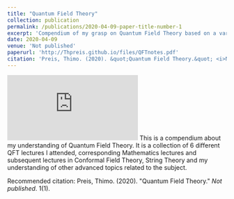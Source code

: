 ```yaml
---
title: "Quantum Field Theory"
collection: publication
permalink: /publications/2020-04-09-paper-title-number-1
excerpt: 'Compendium of my grasp on Quantum Field Theory based on a variety of lectures and projects.'
date: 2020-04-09
venue: 'Not published'
paperurl: 'http://Thpreis.github.io/files/QFTnotes.pdf'
citation: 'Preis, Thimo. (2020). &quot;Quantum Field Theory.&quot; <i>Not published</i>. 1(1).'
---
```

![Quantum Field Theory](http://thpreis.github.io/files/QFTnotes.pdf) 
This is a compendium about my understanding of Quantum Field Theory. It is a collection of 6 different QFT lectures I attended, corresponding Mathematics lectures and subsequent lectures in Conformal Field Theory, String Theory and my understanding of other advanced topics related to the subject. 


Recommended citation: Preis, Thimo. (2020). "Quantum Field Theory." <i>Not published</i>. 1(1).
